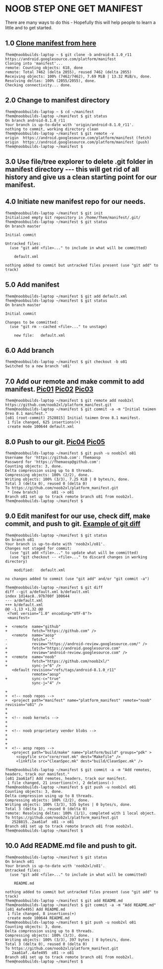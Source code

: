  
# NOOB STEP ONE GET MANIFEST

There are many ways to do this - Hopefully this will
help people to learn a little and to get started.

## 1.0  [Clone manifest from here]( https://android.googlesource.com/?format=HTML)
```
fhem@noobbuilds-laptop ~ $ git clone -b android-8.1.0_r11 https://android.googlesource.com/platform/manifest
Cloning into 'manifest'...
remote: Counting objects: 618, done
remote: Total 7462 (delta 2055), reused 7462 (delta 2055)
Receiving objects: 100% (7462/7462), 7.69 MiB | 13.32 MiB/s, done.
Resolving deltas: 100% (2055/2055), done.
Checking connectivity... done.
```
## 2.0  Change to manifest directory
```
fhem@noobbuilds-laptop ~ $ cd ~/manifest
fhem@noobbuilds-laptop ~/manifest $ git status
On branch android-8.1.0_r11
Your branch is up-to-date with 'origin/android-8.1.0_r11'.
nothing to commit, working directory clean
fhem@noobbuilds-laptop ~/manifest $ git remote -v
origin	https://android.googlesource.com/platform/manifest (fetch)
origin	https://android.googlesource.com/platform/manifest (push)
fhem@noobbuilds-laptop ~/manifest $
```
## 3.0  Use file/tree explorer to delete .git folder in manifest directory --- this will get rid of all history and give us a clean starting point for our manifest.

## 4.0  Initiate new manifest repo for our needs.
```
fhem@noobbuilds-laptop ~/manifest $ git init
Initialized empty Git repository in /home/fhem/manifest/.git/
fhem@noobbuilds-laptop ~/manifest $ git status
On branch master

Initial commit

Untracked files:
  (use "git add <file>..." to include in what will be committed)

	default.xml

nothing added to commit but untracked files present (use "git add" to track)
```
## 5.0  Add manifest
```
fhem@noobbuilds-laptop ~/manifest $ git add default.xml
fhem@noobbuilds-laptop ~/manifest $ git status
On branch master

Initial commit

Changes to be committed:
  (use "git rm --cached <file>..." to unstage)

	new file:   default.xml
```
## 6.0  Add branch
```
fhem@noobbuilds-laptop ~/manifest $ git checkout -b o81
Switched to a new branch 'o81'
```
## 7.0  Add our remote and make commit to add manifest. [Pic01](https://i.imgur.com/zWt96EU.png) [Pic02](https://i.imgur.com/SVaFR09.png) [Pic03](https://i.imgur.com/XupWZRg.png)
```
fhem@noobbuilds-laptop ~/manifest $ git remote add noob2xl https://github.com/noob2xl/platform_manifest.git
fhem@noobbuilds-laptop ~/manifest $ git commit -a -m "Initial taimen Oreo 8.1 manifest."
[o81 (root-commit) 2528815] Initial taimen Oreo 8.1 manifest.
 1 file changed, 625 insertions(+)
 create mode 100644 default.xml
```
## 8.0  Push to our git. [Pic04](https://i.imgur.com/bO4RvqA.png) [Pic05](https://i.imgur.com/3wgRVU3.png)
```
fhem@noobbuilds-laptop ~/manifest $ git push -u noob2xl o81
Username for 'https://github.com': fhemaosp
Password for 'https://fhemaosp@github.com': 
Counting objects: 3, done.
Delta compression using up to 8 threads.
Compressing objects: 100% (2/2), done.
Writing objects: 100% (3/3), 7.25 KiB | 0 bytes/s, done.
Total 3 (delta 0), reused 0 (delta 0)
To https://github.com/noob2xl/platform_manifest.git
 * [new branch]      o81 -> o81
Branch o81 set up to track remote branch o81 from noob2xl.
fhem@noobbuilds-laptop ~/manifest $
```
## 9.0  Edit manifest for our use, check diff, make commit, and push to git. [Example of git diff](https://i.imgur.com/1DoAfGu.png)
```
fhem@noobbuilds-laptop ~/manifest $ git status
On branch o81
Your branch is up-to-date with 'noob2xl/o81'.
Changes not staged for commit:
  (use "git add <file>..." to update what will be committed)
  (use "git checkout -- <file>..." to discard changes in working directory)

	modified:   default.xml

no changes added to commit (use "git add" and/or "git commit -a")

fhem@noobbuilds-laptop ~/manifest $ git diff
diff --git a/default.xml b/default.xml
index 1d14ac8..97b700f 100644
--- a/default.xml
+++ b/default.xml
@@ -1,13 +1,32 @@
 <?xml version="1.0" encoding="UTF-8"?>
 <manifest>
 
+  <remote  name="github"
+           fetch="https://github.com" />
   <remote  name="aosp"
-           fetch=".."
-           review="https://android-review.googlesource.com/" />
+           fetch="https://android.googlesource.com"
+           review="android-review.googlesource.com" />
+  <remote  name="noob"
+           fetch="https://github.com/noob2xl/"
+           sync-j="6" />
   <default revision="refs/tags/android-8.1.0_r11"
            remote="aosp"
+           sync-c="true"
            sync-j="4" />
 
+
+  <!-- noob repos -->
+  <project path="manifest" name="platform_manifest" remote="noob" revision="o81" />
+
+
+  <!-- noob kernels -->
+
+
+  <!-- noob proprietary vendor blobs -->
+
+
+
+  <!-- aosp repos -->
   <project path="build/make" name="platform/build" groups="pdk" >
     <copyfile src="core/root.mk" dest="Makefile" />
     <linkfile src="CleanSpec.mk" dest="build/CleanSpec.mk" />

fhem@noobbuilds-laptop ~/manifest $ git commit -a -m "Add remotes, headers, track our manifest."
[o81 2aa61af] Add remotes, headers, track our manifest.
 1 file changed, 21 insertions(+), 2 deletions(-)
fhem@noobbuilds-laptop ~/manifest $ git push -u noob2xl o81
Counting objects: 3, done.
Delta compression using up to 8 threads.
Compressing objects: 100% (2/2), done.
Writing objects: 100% (3/3), 535 bytes | 0 bytes/s, done.
Total 3 (delta 1), reused 0 (delta 0)
remote: Resolving deltas: 100% (1/1), completed with 1 local object.
To https://github.com/noob2xl/platform_manifest.git
   2528815..2aa61af  o81 -> o81
Branch o81 set up to track remote branch o81 from noob2xl.
fhem@noobbuilds-laptop ~/manifest $
```
## 10.0 Add README.md file and push to git.
```
fhem@noobbuilds-laptop ~/manifest $ git status
On branch o81
Your branch is up-to-date with 'noob2xl/o81'.
Untracked files:
  (use "git add <file>..." to include in what will be committed)

	README.md

nothing added to commit but untracked files present (use "git add" to track)
fhem@noobbuilds-laptop ~/manifest $ git add README.md
fhem@noobbuilds-laptop ~/manifest $ git commit -a -m "Add README.md"
[o81 4afe495] Add README.md
 1 file changed, 8 insertions(+)
 create mode 100644 README.md
fhem@noobbuilds-laptop ~/manifest $ git push -u noob2xl o81
Counting objects: 3, done.
Delta compression using up to 8 threads.
Compressing objects: 100% (3/3), done.
Writing objects: 100% (3/3), 397 bytes | 0 bytes/s, done.
Total 3 (delta 0), reused 0 (delta 0)
To https://github.com/noob2xl/platform_manifest.git
   2aa61af..4afe495  o81 -> o81
Branch o81 set up to track remote branch o81 from noob2xl.
fhem@noobbuilds-laptop ~/manifest $ 
```
